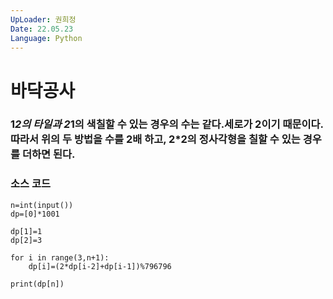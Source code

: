 ```yaml
---
UpLoader: 권희정
Date: 22.05.23
Language: Python
---
```


# 바닥공사

 
  

### 1*2의 타일과 2*1의 색칠할 수 있는 경우의 수는 같다.세로가 2이기 때문이다. 따라서 위의 두 방법을 수를 2배 하고, 2*2의 정사각형을 칠할 수 있는 경우를 더하면 된다.  



### 소스 코드

```
n=int(input())
dp=[0]*1001

dp[1]=1
dp[2]=3

for i in range(3,n+1):
    dp[i]=(2*dp[i-2]+dp[i-1])%796796

print(dp[n])


```
